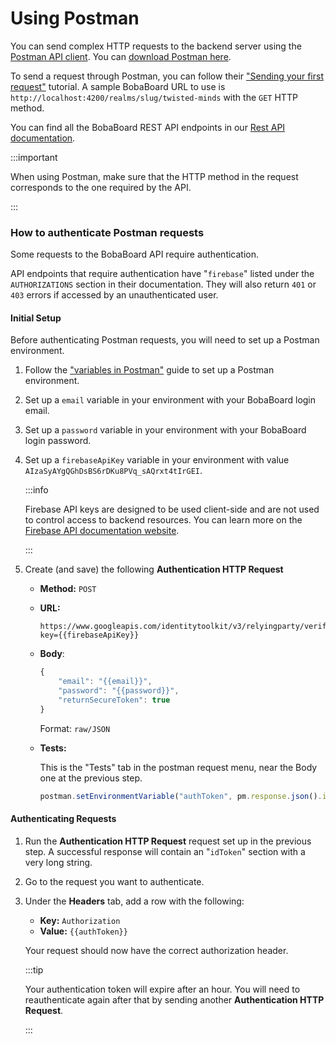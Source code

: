 # Using Postman

You can send complex HTTP requests to the backend server using the
[Postman API client](https://www.postman.com/product/api-client/). You can
[download Postman here](https://www.postman.com/downloads/).

To send a request through Postman, you can follow their
["Sending your first request"](https://learning.postman.com/docs/getting-started/sending-the-first-request/)
tutorial. A sample BobaBoard URL to use is
`http://localhost:4200/realms/slug/twisted-minds` with the `GET` HTTP method.

You can find all the BobaBoard REST API endpoints in our
[Rest API documentation](/docs/engineering/rest-api/).

:::important

When using Postman, make sure that the HTTP method in the request corresponds to
the one required by the API.

:::

### How to authenticate Postman requests

Some requests to the BobaBoard API require authentication.

API endpoints that require authentication have "`firebase`" listed under the
`AUTHORIZATIONS` section in their documentation. They will also return `401` or
`403` errors if accessed by an unauthenticated user.

#### Initial Setup

Before authenticating Postman requests, you will need to set up a Postman
environment.

1. Follow the
   ["variables in Postman"](https://www.javatpoint.com/variables-in-postman)
   guide to set up a Postman environment.

2. Set up a `email` variable in your environment with your BobaBoard login
   email.

3. Set up a `password` variable in your environment with your BobaBoard login
   password.

4. Set up a `firebaseApiKey` variable in your environment with value
   `AIzaSyAYgQGhDsBS6rDKu8PVq_sAQrxt4tIrGEI`.

   :::info

   Firebase API keys are designed to be used client-side and are not used to
   control access to backend resources. You can learn more on the
   [Firebase API documentation website](https://firebase.google.com/docs/projects/api-keys).

   :::

5. Create (and save) the following **Authentication HTTP Request**

   - **Method:** `POST`
   - **URL:**
     ```
     https://www.googleapis.com/identitytoolkit/v3/relyingparty/verifyPassword?key={{firebaseApiKey}}
     ```
   - **Body**:

     ```javascript showLineNumbers
     {
         "email": "{{email}}",
         "password": "{{password}}",
         "returnSecureToken": true
     }
     ```

     Format: `raw/JSON`

   - **Tests:**

     This is the "Tests" tab in the postman request menu, near the Body one at
     the previous step.

     ```javascript showLineNumbers
     postman.setEnvironmentVariable("authToken", pm.response.json().idToken);
     ```

#### Authenticating Requests

1. Run the **Authentication HTTP Request** request set up in the previous step.
   A successful response will contain an "`idToken`" section with a very long
   string.

2. Go to the request you want to authenticate.

3. Under the **Headers** tab, add a row with the following:

   - **Key:** `Authorization`
   - **Value:** `{{authToken}}`

   Your request should now have the correct authorization header.

   :::tip

   Your authentication token will expire after an hour. You will need to
   reauthenticate again after that by sending another **Authentication HTTP
   Request**.

   :::

